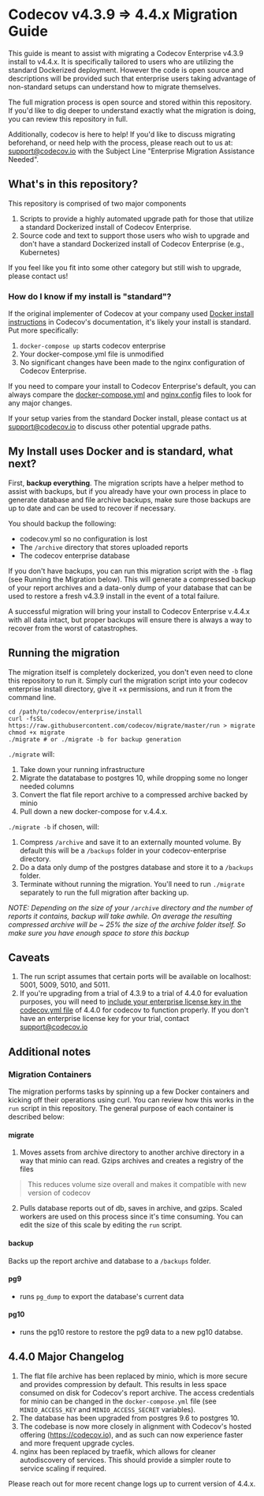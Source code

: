 # Codecov v4.3.9 => 4.4.x Migration Guide

This guide is meant to assist with migrating a Codecov Enterprise v4.3.9 install to v4.4.x. It is specifically tailored to users who are utilizing the standard Dockerized deployment. However the code is open source and descriptions will be provided such that enterprise users taking advantage of non-standard setups can understand how to migrate themselves.

The full migration process is open source and stored within this repository. If you'd like to dig deeper to understand exactly what the migration is doing, you can review this repository in full. 

Additionally, codecov is here to help! If you'd like to discuss migrating beforehand, or need help with the process, please reach out to us at: support@codecov.io with the Subject Line "Enterprise Migration Assistance Needed".

## What's in this repository?

This repository is comprised of two major components

1. Scripts to provide a highly automated upgrade path for those that utilize a standard Dockerized install of Codecov Enterprise.
2. Source code and text to support those users who wish to upgrade and don't have a standard Dockerized install of Codecov Enterprise (e.g., Kubernetes)

If you feel like you fit into some other category but still wish to upgrade, please contact us!

### How do I know if my install is "standard"?

If the original implementer of Codecov at your company used [Docker install instructions](https://docs.codecov.io/docs/deploying-with-docker) in Codecov's documentation, it's likely your install is standard. Put more specifically:

1. `docker-compose up` starts codecov enterprise
2. Your docker-compose.yml file is unmodified
3. No significant changes have been made to the nginx configuration of Codecov Enterprise. 

If you need to compare your install to Codecov Enterprise's default, you can always compare the [docker-compose.yml](https://raw.githubusercontent.com/codecov/enterprise/master/compose-assets/docker-compose.yml) and [nginx.config](https://raw.githubusercontent.com/codecov/enterprise/master/compose-assets/nginx.config) files to look for any major changes.

If your setup varies from the standard Docker install, please contact us at support@codecov.io to discuss other potential upgrade paths. 

## My Install uses Docker and is standard, what next?

First, **backup everything**. The migration scripts have a helper method to assist with backups, but if you already have your own process in place to generate database and file archive backups, make sure those backups are up to date and can be used to recover if necessary. 

You should backup the following:

* codecov.yml so no configuration is lost
* The `/archive` directory that stores uploaded reports
* The codecov enterprise database

If you don't have backups, you can run this migration script with the `-b` flag (see Running the Migration below). This will generate a compressed backup of your report archives and a data-only dump of your database that can be used to restore a fresh v4.3.9 install in the event of a total failure.

A successful migration will bring your install to Codecov Enterprise v.4.4.x with all data intact, but proper backups will ensure there is always a way to recover from the worst of catastrophes.

## Running the migration

The migration itself is completely dockerized, you don't even need to clone this repository to run it. Simply curl the migration script into your codecov enterprise install directory, give it +x permissions, and run it from the command line. 

    cd /path/to/codecov/enterprise/install
    curl -fsSL https://raw.githubusercontent.com/codecov/migrate/master/run > migrate
    chmod +x migrate
    ./migrate # or ./migrate -b for backup generation
    
`./migrate` will: 

1. Take down your running infrastructure
2. Migrate the datatabase to postgres 10, while dropping some no longer needed columns
3. Convert the flat file report archive to a compressed archive backed by minio
4. Pull down a new docker-compose for v.4.4.x. 

`./migrate -b` if chosen, will:

1. Compress `/archive` and save it to an externally mounted volume. By default this will be a `/backups` folder in your codecov-enterprise directory.
2. Do a data only dump of the postgres database and store it to a `/backups` folder.
3. Terminate without running the migration. You'll need to run `./migrate` separately to run the full migration after backing up. 

*NOTE: Depending on the size of your `/archive` directory and the number of reports it contains, backup will take awhile. On average the resulting compressed archive will be ~ 25% the size of the archive folder itself. So make sure you have enough space to store this backup*

## Caveats

1. The run script assumes that certain ports will be available on localhost: 5001, 5009, 5010, and 5011.
2. If you're upgrading from a trial of 4.3.9 to a trial of 4.4.0 for evaluation purposes, you will need to [include your enterprise license key in the codecov.yml file](https://docs.codecov.io/docs/configuration#section-enterprise-license) of 4.4.0 for codecov to function properly. If you don't have an enterprise license key for your trial, contact support@codecov.io

## Additional notes

### Migration Containers

The migration performs tasks by spinning up a few Docker containers and kicking off their operations using curl. You can review how this works in the `run` script in this repository. The general purpose of each container is described below:

#### migrate

1. Moves assets from archive directory to another archive directory in a way that minio can read. Gzips archives and creates a registry of the files

> This reduces volume size overall and makes it compatible with new version of codecov

2. Pulls database reports out of db, saves in archive, and gzips. Scaled workers are used on this process since it's time consuming. You can edit the size of this scale by editing the `run` script.

#### backup

Backs up the report archive and database to a `/backups` folder.

#### pg9

- runs `pg_dump` to export the database's current data

#### pg10

- runs the pg10 restore to restore the pg9 data to a new pg10 databse.

## 4.4.0 Major Changelog

1. The flat file archive has been replaced by minio, which is more secure and provides compression by default. This results in less space consumed on disk for Codecov's report archive. The access credentials for minio can be changed in the `docker-compose.yml` file (see `MINIO_ACCESS_KEY` and `MINIO_ACCESS_SECRET` variables).
2. The database has been upgraded from postgres 9.6 to postgres 10. 
3. The codebase is now more closely in alignment with Codecov's hosted offering (https://codecov.io), and as such can now experience faster and more frequent upgrade cycles.
4. nginx has been replaced by traefik, which allows for cleaner autodiscovery of services. This should provide a simpler route to service scaling if required. 

Please reach out for more recent change logs up to current version of 4.4.x.
